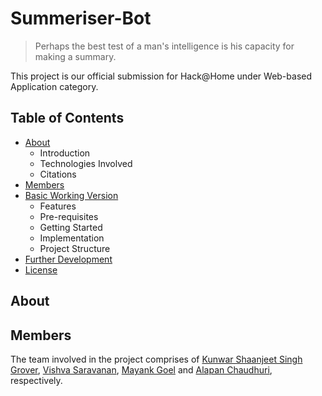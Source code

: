 # Summeriser-Bot

<!--A bot that summaries conversations and records them for future use.-->

> Perhaps the best test of a man's intelligence is his capacity for making a summary.

This project is our official submission for Hack@Home under Web-based Application category.

## Table of Contents

- [About](#About)
    - Introduction
    - Technologies Involved
    - Citations
- [Members](#Members)
- [Basic Working Version](#demo)
    - Features
    - Pre-requisites
    - Getting Started
    - Implementation
    - Project Structure
- [Further Development](#further)
- [License](LICENSE)

<!--I will remove the current o's later as we complete them-->

## About

## Members

The team involved in the project comprises of [Kunwar Shaanjeet Singh Grover](https://github.com/Groverkss), [Vishva Saravanan](https://github.com/v15hv4), [Mayank Goel](https://github.com/MayankGoel28) and [Alapan Chaudhuri](https://github.com/banrovegrie), respectively.
